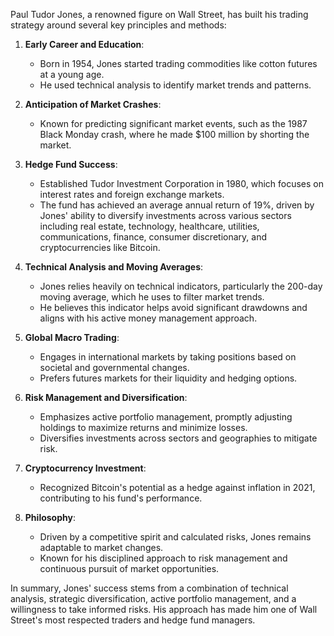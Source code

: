 Paul Tudor Jones, a renowned figure on Wall Street, has built his trading strategy around several key principles and methods:

1. **Early Career and Education**: 
   - Born in 1954, Jones started trading commodities like cotton futures at a young age.
   - He used technical analysis to identify market trends and patterns.

2. **Anticipation of Market Crashes**:
   - Known for predicting significant market events, such as the 1987 Black Monday crash, where he made $100 million by shorting the market.

3. **Hedge Fund Success**:
   - Established Tudor Investment Corporation in 1980, which focuses on interest rates and foreign exchange markets.
   - The fund has achieved an average annual return of 19%, driven by Jones' ability to diversify investments across various sectors including real estate, technology, healthcare, utilities, communications, finance, consumer discretionary, and cryptocurrencies like Bitcoin.

4. **Technical Analysis and Moving Averages**:
   - Jones relies heavily on technical indicators, particularly the 200-day moving average, which he uses to filter market trends.
   - He believes this indicator helps avoid significant drawdowns and aligns with his active money management approach.

5. **Global Macro Trading**:
   - Engages in international markets by taking positions based on societal and governmental changes.
   - Prefers futures markets for their liquidity and hedging options.

6. **Risk Management and Diversification**:
   - Emphasizes active portfolio management, promptly adjusting holdings to maximize returns and minimize losses.
   - Diversifies investments across sectors and geographies to mitigate risk.

7. **Cryptocurrency Investment**:
   - Recognized Bitcoin's potential as a hedge against inflation in 2021, contributing to his fund's performance.

8. **Philosophy**:
   - Driven by a competitive spirit and calculated risks, Jones remains adaptable to market changes.
   - Known for his disciplined approach to risk management and continuous pursuit of market opportunities.

In summary, Jones' success stems from a combination of technical analysis, strategic diversification, active portfolio management, and a willingness to take informed risks. His approach has made him one of Wall Street's most respected traders and hedge fund managers.
